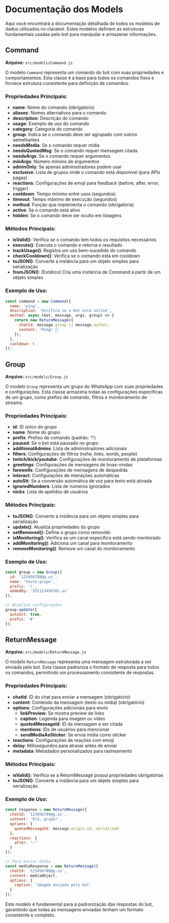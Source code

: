 # Documentação dos Models

Aqui você encontrará a documentação detalhada de todos os modelos de dados utilizados no clarabot. Estes modelos definem as estruturas fundamentais usadas pelo bot para manipular e armazenar informações.

## Command

**Arquivo:** `src/models/Command.js`

O modelo `Command` representa um comando do bot com suas propriedades e comportamentos. Esta classe é a base para todos os comandos fixos e fornece estrutura consistente para definição de comandos.

### Propriedades Principais:

- **name**: Nome do comando (obrigatório)
- **aliases**: Nomes alternativos para o comando
- **description**: Descrição do comando
- **usage**: Exemplo de uso do comando
- **category**: Categoria do comando
- **group**: Indica se o comando deve ser agrupado com outros semelhantes
- **needsMedia**: Se o comando requer mídia
- **needsQuotedMsg**: Se o comando requer mensagem citada
- **needsArgs**: Se o comando requer argumentos
- **minArgs**: Número mínimo de argumentos
- **adminOnly**: Se apenas administradores podem usar
- **exclusive**: Lista de grupos onde o comando está disponível (para APIs pagas)
- **reactions**: Configurações de emoji para feedback (before, after, error, trigger)
- **cooldown**: Tempo mínimo entre usos (segundos)
- **timeout**: Tempo máximo de execução (segundos)
- **method**: Função que implementa o comando (obrigatória)
- **active**: Se o comando está ativo
- **hidden**: Se o comando deve ser oculto em listagens

### Métodos Principais:

- **isValid()**: Verifica se o comando tem todos os requisitos necessários
- **execute()**: Executa o comando e retorna o resultado
- **trackUsage()**: Registra um uso bem-sucedido do comando
- **checkCooldown()**: Verifica se o comando está em cooldown
- **toJSON()**: Converte a instância para um objeto simples para serialização
- **fromJSON()**: (Estático) Cria uma instância de Command a partir de um objeto simples

### Exemplo de Uso:

```javascript
const command = new Command({
  name: 'ping',
  description: 'Verifica se o bot está online',
  method: async (bot, message, args, group) => {
    return new ReturnMessage({
      chatId: message.group || message.author,
      content: 'Pong! 🏓'
    });
  },
  cooldown: 5
});
```

## Group

**Arquivo:** `src/models/Group.js`

O modelo `Group` representa um grupo do WhatsApp com suas propriedades e configurações. Esta classe armazena todas as configurações específicas de um grupo, como prefixo de comando, filtros e monitoramento de streams.

### Propriedades Principais:

- **id**: ID único do grupo
- **name**: Nome do grupo
- **prefix**: Prefixo de comando (padrão: '!')
- **paused**: Se o bot está pausado no grupo
- **additionalAdmins**: Lista de administradores adicionais
- **filters**: Configurações de filtros (nsfw, links, words, people)
- **twitch/kick/youtube**: Configurações de monitoramento de plataformas
- **greetings**: Configurações de mensagens de boas-vindas
- **farewells**: Configurações de mensagens de despedida
- **interact**: Configurações de interações automáticas
- **autoStt**: Se a conversão automática de voz para texto está ativada
- **ignoredNumbers**: Lista de números ignorados
- **nicks**: Lista de apelidos de usuários

### Métodos Principais:

- **toJSON()**: Converte a instância para um objeto simples para serialização
- **update()**: Atualiza propriedades do grupo
- **setRemoved()**: Define o grupo como removido
- **isMonitoring()**: Verifica se um canal específico está sendo monitorado
- **addMonitoring()**: Adiciona um canal para monitoramento
- **removeMonitoring()**: Remove um canal do monitoramento

### Exemplo de Uso:

```javascript
const group = new Group({
  id: '123456789@g.us',
  name: 'teste-grupo',
  prefix: '!',
  addedBy: '5551234567@c.us'
});

// Atualiza configurações
group.update({
  autoStt: true,
  prefix: '#'
});
```

## ReturnMessage

**Arquivo:** `src/models/ReturnMessage.js`

O modelo `ReturnMessage` representa uma mensagem estruturada a ser enviada pelo bot. Esta classe padroniza o formato de resposta para todos os comandos, permitindo um processamento consistente de respostas.

### Propriedades Principais:

- **chatId**: ID do chat para enviar a mensagem (obrigatório)
- **content**: Conteúdo da mensagem (texto ou mídia) (obrigatório)
- **options**: Configurações adicionais para envio
  - **linkPreview**: Se mostra preview de links
  - **caption**: Legenda para imagem ou vídeo
  - **quotedMessageId**: ID da mensagem a ser citada
  - **mentions**: IDs de usuários para mencionar
  - **sendMediaAsSticker**: Se envia mídia como sticker
- **reactions**: Configurações de reações com emoji
- **delay**: Milissegundos para atrasar antes de enviar
- **metadata**: Metadados personalizados para rastreamento

### Métodos Principais:

- **isValid()**: Verifica se a ReturnMessage possui propriedades obrigatórias
- **toJSON()**: Converte a instância para um objeto simples para serialização

### Exemplo de Uso:

```javascript
const response = new ReturnMessage({
  chatId: '123456789@g.us',
  content: 'Olá, grupo!',
  options: {
    quotedMessageId: message.origin.id._serialized
  },
  reactions: {
    after: "✅"
  }
});

// Para enviar mídia
const mediaResponse = new ReturnMessage({
  chatId: '123456789@g.us',
  content: mediaObject,
  options: {
    caption: 'Imagem enviada pelo bot'
  }
});
```

Este modelo é fundamental para a padronização das respostas do bot, garantindo que todas as mensagens enviadas tenham um formato consistente e completo.